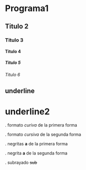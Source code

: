 # Programa1
## Titulo 2
### Titulo 3
#### Titulo 4
##### Titulo 5
###### Titulo 6
underline
-------------------------
underline2
=========================
. formato *curiva* de la primera forma

. formato _cursiva_ de la segunda forma

. negritas **a** de la primera forma

. negrita __a__ de la segunda forma

. subrayado ~~sub~~


